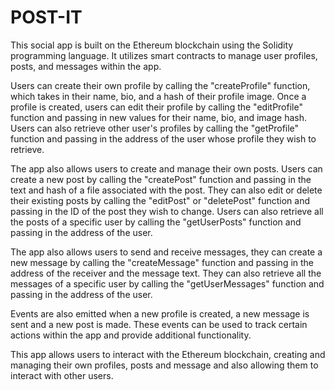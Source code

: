 # POST-IT

This social app is built on the Ethereum blockchain using the Solidity programming language. It utilizes smart contracts to manage user profiles, posts, and messages within the app.

Users can create their own profile by calling the "createProfile" function, which takes in their name, bio, and a hash of their profile image. Once a profile is created, users can edit their profile by calling the "editProfile" function and passing in new values for their name, bio, and image hash. Users can also retrieve other user's profiles by calling the "getProfile" function and passing in the address of the user whose profile they wish to retrieve.

The app also allows users to create and manage their own posts. Users can create a new post by calling the "createPost" function and passing in the text and hash of a file associated with the post. They can also edit or delete their existing posts by calling the "editPost" or "deletePost" function and passing in the ID of the post they wish to change. Users can also retrieve all the posts of a specific user by calling the "getUserPosts" function and passing in the address of the user.

The app also allows users to send and receive messages, they can create a new message by calling the "createMessage" function and passing in the address of the receiver and the message text. They can also retrieve all the messages of a specific user by calling the "getUserMessages" function and passing in the address of the user.

Events are also emitted when a new profile is created, a new message is sent and a new post is made. These events can be used to track certain actions within the app and provide additional functionality.

This app allows users to interact with the Ethereum blockchain, creating and managing their own profiles, posts and message and also allowing them to interact with other users.



